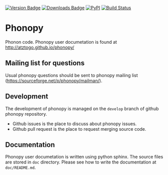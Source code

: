 [![Version Badge](https://anaconda.org/atztogo/phonopy/badges/version.svg)](https://anaconda.org/atztogo/phonopy)
[![Downloads Badge](https://anaconda.org/atztogo/phonopy/badges/downloads.svg)](https://anaconda.org/atztogo/phonopy)
[![PyPI](https://img.shields.io/pypi/dm/phonopy.svg?maxAge=2592000)](https://pypi.python.org/pypi/phonopy)
[![Build Status](https://travis-ci.org/atztogo/phonopy.svg?branch=master)](https://travis-ci.org/atztogo/phonopy)

# Phonopy

Phonon code. Phonopy user documetation is found at http://atztogo.github.io/phonopy/

## Mailing list for questions

Usual phonopy questions should be sent to phonopy mailing list (https://sourceforge.net/p/phonopy/mailman/).

## Development

The development of phonopy is managed on the `develop` branch of github phonopy repository.

* Github issues is the place to discuss about phonopy issues.
* Github pull request is the place to request merging source code.

## Documentation

Phonopy user documetation is written using python sphinx. The source files are stored in `doc` directory. Please see how to write the documentation at `doc/README.md`.
